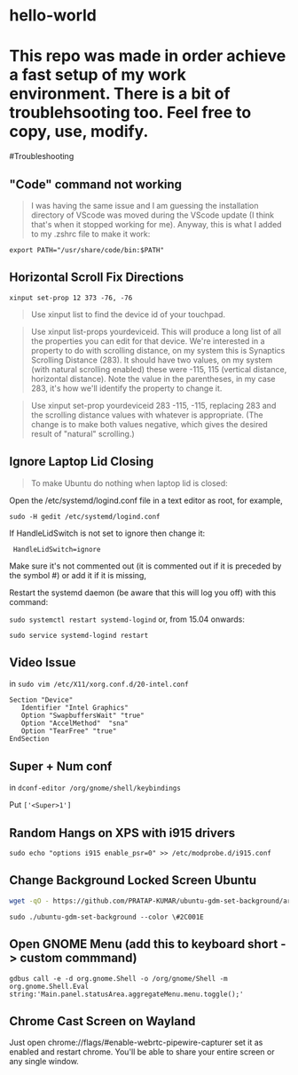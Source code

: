# hello-world
# This repo was made in order achieve a fast setup of my work environment. There is a bit of troublehsooting too. Feel free to copy, use, modify.

#Troubleshooting

## "**Code**" command not working


> I was having the same issue and I am guessing the installation directory of VScode was moved during the VScode update (I think that's when it stopped working for me). Anyway, this is what I added to my .zshrc file to make it work:

 `export PATH="/usr/share/code/bin:$PATH"`

## Horizontal Scroll Fix Directions

`xinput set-prop 12 373 -76, -76` 

> Use xinput list to find the device id of your touchpad.

> Use xinput list-props yourdeviceid. This will produce a long list of all the properties you can edit for that device. We're interested in a property to do with scrolling distance, on my system this is Synaptics Scrolling Distance (283). It should have two values, on my system (with natural scrolling enabled) these were -115, 115 (vertical distance, horizontal distance). Note the value in the parentheses, in my case 283, it's how we'll identify the property to change it.

> Use xinput set-prop yourdeviceid 283 -115, -115, replacing 283 and the scrolling distance values with whatever is appropriate. (The change is to make both values negative, which gives the desired result of "natural" scrolling.)

## Ignore Laptop Lid Closing

> To make Ubuntu do nothing when laptop lid is closed:

Open the /etc/systemd/logind.conf file in a text editor as root, for example,

```sudo -H gedit /etc/systemd/logind.conf```

If HandleLidSwitch is not set to ignore then change it:

``` HandleLidSwitch=ignore```

Make sure it's not commented out (it is commented out if it is preceded by the symbol #) or add it if it is missing,

Restart the systemd daemon (be aware that this will log you off) with this command:

```sudo systemctl restart systemd-logind```
or, from 15.04 onwards:

```sudo service systemd-logind restart```


## Video Issue
in 
```sudo vim /etc/X11/xorg.conf.d/20-intel.conf ```          
```
Section "Device"
   Identifier "Intel Graphics"
   Option "SwapbuffersWait" "true"
   Option "AccelMethod"  "sna"
   Option "TearFree" "true"
EndSection
```


## Super + Num conf

in ```dconf-editor /org/gnome/shell/keybindings```

Put ```['<Super>1']```


## Random Hangs on XPS with i915 drivers

```sudo echo "options i915 enable_psr=0" >> /etc/modprobe.d/i915.conf```


## Change Background Locked Screen Ubuntu

```bash
wget -qO - https://github.com/PRATAP-KUMAR/ubuntu-gdm-set-background/archive/main.tar.gz | tar zx --strip-components=1 ubuntu-gdm-set-background-main/ubuntu-gdm-set-background
```
```sudo ./ubuntu-gdm-set-background --color \#2C001E```

## Open GNOME Menu (add this to keyboard short -> custom commmand)

```gdbus call -e -d org.gnome.Shell -o /org/gnome/Shell -m org.gnome.Shell.Eval string:'Main.panel.statusArea.aggregateMenu.menu.toggle();'```

## Chrome Cast Screen on Wayland 

Just open chrome://flags/#enable-webrtc-pipewire-capturer set it as enabled and restart chrome. You'll be able to share your entire screen or any single window.



